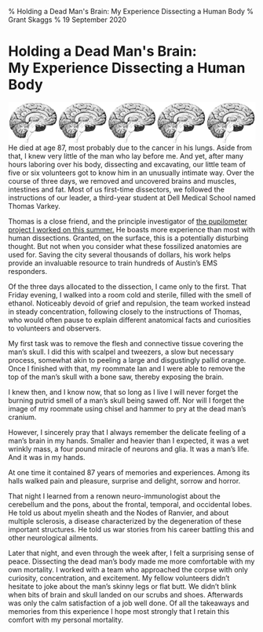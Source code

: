 % Holding a Dead Man's Brain: My Experience Dissecting a Human Body
% Grant Skaggs
% 19 September 2020

# Holding a Dead Man's Brain: <br>My Experience Dissecting a Human Body<br>

<img src="../resources/dissection/brain.jpg" style="max-width: 20%; float: left;"> </img>
<img src="../resources/dissection/brain.jpg" style="max-width: 20%; float: left;"> </img>
<img src="../resources/dissection/brain.jpg" style="max-width: 20%; float: left;"> </img>
<img src="../resources/dissection/brain.jpg" style="max-width: 20%; float: left;"> </img>
<img src="../resources/dissection/brain.jpg" style="max-width: 20%; float: left;"> </img>

<p style="clear: both;"></p>

He died at age 87, most probably due to the cancer in his lungs. Aside from that, I knew very little of the man who lay before me. And yet, after many hours laboring over his body, dissecting and excavating, our little team of five or six volunteers got to know him in an unusually intimate way. Over the course of three days, we removed and uncovered brains and muscles, intestines and fat. Most of us first-time dissectors, we followed the instructions of our leader, a third-year student at Dell Medical School named Thomas Varkey.

Thomas is a close friend, and the principle investigator of [the pupilometer project I worked on this summer.](https://github.com/gskaggs/Pupilometer-Analysis) He boasts more experience than most with human dissections. Granted, on the surface, this is a potentially disturbing thought. But not when you consider what these fossilized anatomies are used for. Saving the city several thousands of dollars, his work helps provide an invaluable resource to train hundreds of Austin’s EMS responders.

Of the three days allocated to the dissection, I came only to the first. That Friday evening, I walked into a room cold and sterile, filled with the smell of ethanol. Noticeably devoid of grief and repulsion, the team worked instead in steady concentration, following closely to the instructions of Thomas, who would often pause to explain different anatomical facts and curiosities to volunteers and observers.

My first task was to remove the flesh and connective tissue covering the man’s skull. I did this with scalpel and tweezers, a slow but necessary process, somewhat akin to peeling a large and disgustingly pallid orange. Once I finished with that, my roommate Ian and I were able to remove the top of the man’s skull with a bone saw, thereby exposing the brain.

I knew then, and I know now, that so long as I live I will never forget the burning putrid smell of a man’s skull being sawed off. Nor will I forget the image of my roommate using chisel and hammer to pry at the dead man’s cranium.

However, I sincerely pray that I always remember the delicate feeling of a man’s brain in my hands. Smaller and heavier than I expected, it was a wet wrinkly mass, a four pound miracle of neurons and glia. It was a man’s life. And it was in my hands.

At one time it contained 87 years of memories and experiences. Among its halls walked pain and pleasure, surprise and delight, sorrow and horror.

That night I learned from a renown neuro-immunologist about the cerebellum and the pons, about the frontal, temporal, and occidental lobes. He told us about myelin sheath and the Nodes of Ranvier, and about multiple sclerosis, a disease characterized by the degeneration of these important structures. He told us war stories from his career battling this and other neurological ailments.

Later that night, and even through the week after, I felt a surprising sense of peace. Dissecting the dead man’s body made me more comfortable with my own mortality. I worked with a team who approached the corpse with only curiosity, concentration, and excitement. My fellow volunteers didn’t hesitate to joke about the man’s skinny legs or flat butt. We didn’t blink when bits of brain and skull landed on our scrubs and shoes. Afterwards was only the calm satisfaction of a job well done. Of all the takeaways and memories from this experience I hope most strongly that I retain this comfort with my personal mortality.
